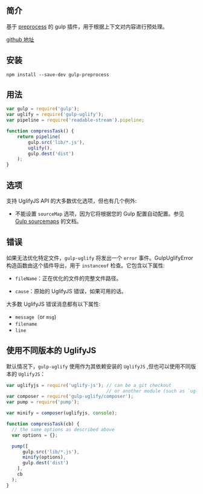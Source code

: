 ## 简介

基于 [preprocess](https://github.com/jsoverson/preprocess#directive-syntax) 的 gulp 插件，用于根据上下文对内容进行预处理。

[github 地址](https://github.com/pioug/gulp-preprocess)

## 安装

```
npm install --save-dev gulp-preprocess
```

## 用法

```js
var gulp = require('gulp');
var uglify = require('gulp-uglify');
var pipeline = require('readable-stream').pipeline;

function compressTask() {
    return pipeline(
        gulp.src('lib/*.js'),
        uglify(),
        gulp.dest('dist')
    );
}
```

## 选项

支持 UglifyJS API 的大多数优化选项，但也有几个例外:

* 不能设置 `sourceMap` 选项，因为它将根据您的 Gulp 配置自动配置。参见 [Gulp sourcemaps](https://github.com/gulp-sourcemaps/gulp-sourcemaps#usage) 的文档。

## 错误

如果无法优化特定文件，`gulp-uglify` 将发出一个 `error` 事件。GulpUglifyError 构造函数由这个插件导出，用于 `instanceof` 检查。它包含以下属性:

* `fileName`：正在优化的文件的完整文件路径。

* `cause`：原始的 UglifyJS 错误，如果可用的话。

大多数 UglifyJS 错误消息都有以下属性:

* `message`（or `msg`\)
* `filename`
* `line`

## 使用不同版本的 UglifyJS

默认情况下，`gulp-uglify` 使用作为其依赖安装的 `UglifyJS` ,但也可以使用不同版本的 `UglifyJS`：

```js
var uglifyjs = require('uglify-js'); // can be a git checkout
                                     // or another module (such as `uglify-es` for ES6 support)
var composer = require('gulp-uglify/composer');
var pump = require('pump');

var minify = composer(uglifyjs, console);

function compressTask(cb) {
  // the same options as described above
  var options = {};

  pump([
      gulp.src('lib/*.js'),
      minify(options),
      gulp.dest('dist')
    ],
    cb
  );
}
```



